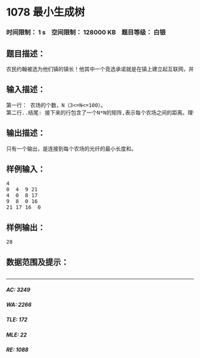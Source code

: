 # 1078 最小生成树   
### 时间限制： 1 s&nbsp;&nbsp;&nbsp;&nbsp;空间限制： 128000 KB&nbsp;&nbsp;&nbsp;&nbsp;题目等级： 白银  
## 题目描述：  

<pre>
农民约翰被选为他们镇的镇长！他其中一个竞选承诺就是在镇上建立起互联网，并连接到所有的农场。当然，他需要你的帮助。 约翰已经给他的农场安排了一条高速的网络线路，他想把这条线路共享给其他农场。为了使花费最少，他想铺设最短的光纤去连接所有的农场。 你将得到一份各农场之间连接费用的列表，你必须找出能连接所有农场并所用光纤最短的方案。 每两个农场间的距离不会超过100000
</pre>
  
  
## 输入描述：  

<pre>
第一行： 农场的个数，N（3<=N<=100）。
第二行..结尾: 接下来的行包含了一个N*N的矩阵,表示每个农场之间的距离。理论上，他们是N行，每行由N个用空格分隔的数组成，实际上，他们每行限制在80个字符以内，因此，某些行会紧接着另一些行。当然，对角线将会是0，因为线路从第i个农场到它本身的距离在本题中没有意义。
</pre>
  
  
## 输出描述：  

<pre>
只有一个输出，是连接到每个农场的光纤的最小长度和。
</pre>
  
  
## 样例输入：  

<pre>
4
0  4  9 21
4  0  8 17
9  8  0 16
21 17 16  0
</pre>
  
  
## 样例输出：  

<pre>
28
</pre>
  
  
## 数据范围及提示：  

<pre>
</pre>
  
  
***  

##### AC: 3249  
##### WA: 2266  
##### TLE: 172  
##### MLE: 22  
##### RE: 1088  
